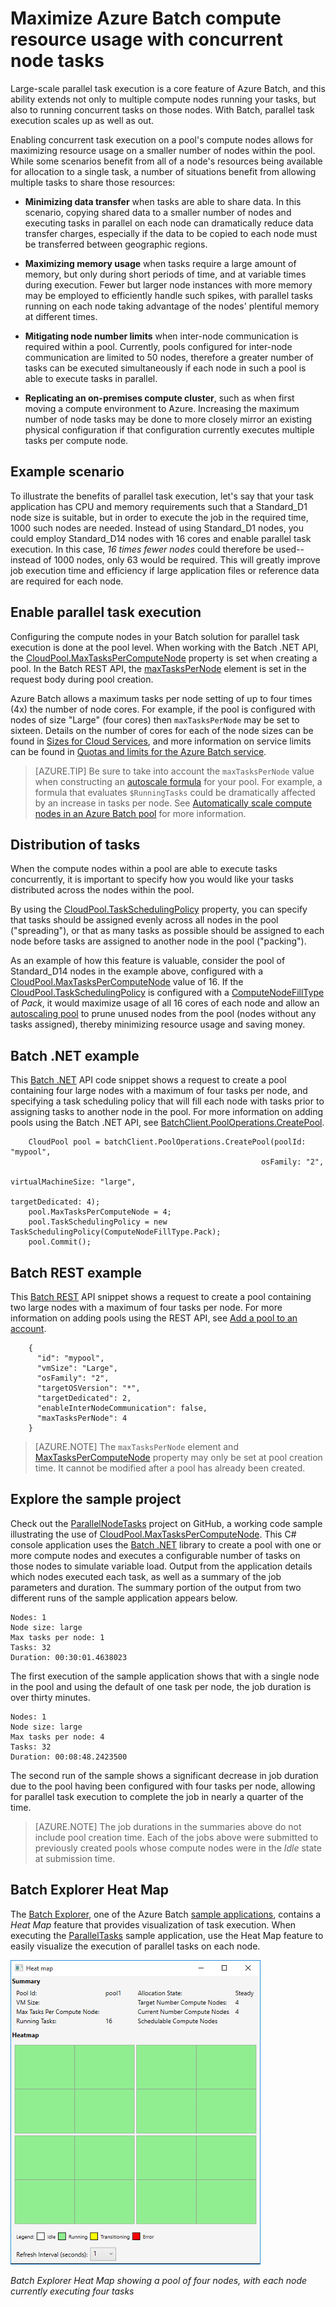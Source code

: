 <properties
   pageTitle="Maximize Batch node use with parallel tasks | Microsoft Azure"
   description="Increase efficiency and lower cost by using fewer compute nodes while running concurrent tasks on each node in an Azure Batch pool"
   services="batch"
   documentationCenter=".net"
   authors="mmacy"
   manager="timlt"
   editor=""/>

   <tags
   	ms.service="batch"
   	ms.devlang="multiple"
   	ms.topic="article"
   	ms.tgt_pltfrm="vm-windows"
   	ms.workload="big-compute"
   	ms.date="11/02/2015"
   	ms.author="v-marsma"/>

# Maximize Azure Batch compute resource usage with concurrent node tasks

Large-scale parallel task execution is a core feature of Azure Batch, and this ability extends not only to multiple compute nodes running your tasks, but also to running concurrent tasks on those nodes. With Batch, parallel task execution scales up as well as out.

Enabling concurrent task execution on a pool's compute nodes allows for maximizing resource usage on a smaller number of nodes within the pool. While some scenarios benefit from all of a node's resources being available for allocation to a single task, a number of situations benefit from allowing multiple tasks to share those resources:

 - **Minimizing data transfer** when tasks are able to share data. In this scenario, copying shared data to a smaller number of nodes and executing tasks in parallel on each node can dramatically reduce data transfer charges, especially if the data to be copied to each node must be transferred between geographic regions.

 - **Maximizing memory usage** when tasks require a large amount of memory, but only during short periods of time, and at variable times during execution. Fewer but larger node instances with more memory may be employed to efficiently handle such spikes, with parallel tasks running on each node taking advantage of the nodes' plentiful memory at different times.

 - **Mitigating node number limits** when inter-node communication is required within a pool. Currently, pools configured for inter-node communication are limited to 50 nodes, therefore a greater number of tasks can be executed simultaneously if each node in such a pool is able to execute tasks in parallel.

 - **Replicating an on-premises compute cluster**, such as when first moving a compute environment to Azure. Increasing the maximum number of node tasks may be done to more closely mirror an existing physical configuration if that configuration currently executes multiple tasks per compute node.

## Example scenario

To illustrate the benefits of parallel task execution, let's say that your task application has CPU and memory requirements such that a Standard\_D1 node size is suitable, but in order to execute the job in the required time, 1000 such nodes are needed. Instead of using Standard\_D1 nodes, you could employ Standard\_D14 nodes with 16 cores and enable parallel task execution. In this case, *16 times fewer nodes* could therefore be used--instead of 1000 nodes, only 63 would be required. This will greatly improve job execution time and efficiency if large application files or reference data are required for each node.

## Enable parallel task execution

Configuring the compute nodes in your Batch solution for parallel task execution is done at the pool level. When working with the Batch .NET API, the [CloudPool.MaxTasksPerComputeNode][maxtasks_net] property is set when creating a pool. In the Batch REST API, the [maxTasksPerNode][maxtasks_rest] element is set in the request body during pool creation.

Azure Batch allows a maximum tasks per node setting of up to four times (4x) the number of node cores. For example, if the pool is configured with nodes of size "Large" (four cores) then `maxTasksPerNode` may be set to sixteen. Details on the number of cores for each of the node sizes can be found in [Sizes for Cloud Services](../cloud-services/cloud-services-sizes-specs.md), and more information on service limits can be found in [Quotas and limits for the Azure Batch service](batch-quota-limit.md).

> [AZURE.TIP] Be sure to take into account the `maxTasksPerNode` value when constructing an [autoscale formula][enable_autoscaling] for your pool. For example, a formula that evaluates `$RunningTasks` could be dramatically affected by an increase in tasks per node. See [Automatically scale compute nodes in an Azure Batch pool](batch-automatic-scaling.md) for more information.

## Distribution of tasks

When the compute nodes within a pool are able to execute tasks concurrently, it is important to specify how you would like your tasks distributed across the nodes within the pool.

By using the [CloudPool.TaskSchedulingPolicy][task_schedule] property, you can specify that tasks should be assigned evenly across all nodes in the pool ("spreading"), or that as many tasks as possible should be assigned to each node before tasks are assigned to another node in the pool ("packing").

As an example of how this feature is valuable, consider the pool of Standard\_D14 nodes in the example above, configured with a [CloudPool.MaxTasksPerComputeNode][maxtasks_net] value of 16. If the [CloudPool.TaskSchedulingPolicy][task_schedule] is configured with a [ComputeNodeFillType][fill_type] of *Pack*, it would maximize usage of all 16 cores of each node and allow an [autoscaling pool](./batch-automatic-scaling.md) to prune unused nodes from the pool (nodes without any tasks assigned), thereby minimizing resource usage and saving money.

## Batch .NET example

This [Batch .NET][api_net] API code snippet shows a request to create a pool containing four large nodes with a maximum of four tasks per node, and specifying a task scheduling policy that will fill each node with tasks prior to assigning tasks to another node in the pool. For more information on adding pools using the Batch .NET API, see [BatchClient.PoolOperations.CreatePool][poolcreate_net].

        CloudPool pool = batchClient.PoolOperations.CreatePool(poolId: "mypool",
        													osFamily: "2",
        													virtualMachineSize: "large",
        													targetDedicated: 4);
        pool.MaxTasksPerComputeNode = 4;
        pool.TaskSchedulingPolicy = new TaskSchedulingPolicy(ComputeNodeFillType.Pack);
        pool.Commit();

## Batch REST example

This [Batch REST][api_rest] API snippet shows a request to create a pool containing two large nodes with a maximum of four tasks per node. For more information on adding pools using the REST API, see [Add a pool to an account][maxtasks_rest].

        {
          "id": "mypool",
          "vmSize": "Large",
          "osFamily": "2",
          "targetOSVersion": "*",
          "targetDedicated": 2,
          "enableInterNodeCommunication": false,
          "maxTasksPerNode": 4
        }

> [AZURE.NOTE] The `maxTasksPerNode` element and [MaxTasksPerComputeNode][maxtasks_net] property may only be set at pool creation time. It cannot be modified after a pool has already been created.

## Explore the sample project

Check out the [ParallelNodeTasks][parallel_tasks_sample] project on GitHub, a working code sample illustrating the use of [CloudPool.MaxTasksPerComputeNode][maxtasks_net]. This C# console application uses the [Batch .NET][api_net] library to create a pool with one or more compute nodes and executes a configurable number of tasks on those nodes to simulate variable load. Output from the application details which nodes executed each task, as well as a summary of the job parameters and duration. The summary portion of the output from two different runs of the sample application appears below.

```
Nodes: 1
Node size: large
Max tasks per node: 1
Tasks: 32
Duration: 00:30:01.4638023
```

The first execution of the sample application shows that with a single node in the pool and using the default of one task per node, the job duration is over thirty minutes.

```
Nodes: 1
Node size: large
Max tasks per node: 4
Tasks: 32
Duration: 00:08:48.2423500
```

The second run of the sample shows a significant decrease in job duration due to the pool having been configured with four tasks per node, allowing for parallel task execution to complete the job in nearly a quarter of the time.

> [AZURE.NOTE] The job durations in the summaries above do not include pool creation time. Each of the jobs above were submitted to previously created pools whose compute nodes were in the *Idle* state at submission time.

## Batch Explorer Heat Map

The [Batch Explorer][batch_explorer], one of the Azure Batch [sample applications][github_samples], contains a *Heat Map* feature that provides visualization of task execution. When executing the [ParallelTasks][parallel_tasks_sample] sample application, use the Heat Map feature to easily visualize the execution of parallel tasks on each node.

![Batch Explorer Heat Map][1]

*Batch Explorer Heat Map showing a pool of four nodes, with each node currently executing four tasks*

[api_net]: http://msdn.microsoft.com/library/azure/mt348682.aspx
[api_rest]: http://msdn.microsoft.com/library/azure/dn820158.aspx
[batch_explorer]: http://blogs.technet.com/b/windowshpc/archive/2015/01/20/azure-batch-explorer-sample-walkthrough.aspx
[cloudpool]: https://msdn.microsoft.com/library/azure/microsoft.azure.batch.cloudpool.aspx
[enable_autoscaling]: https://msdn.microsoft.com/library/azure/dn820173.aspx
[fill_type]: https://msdn.microsoft.com/library/microsoft.azure.batch.common.computenodefilltype.aspx
[github_samples]: https://github.com/Azure/azure-batch-samples
[maxtasks_net]: http://msdn.microsoft.com/library/azure/microsoft.azure.batch.cloudpool.maxtaskspercomputenode.aspx  
[maxtasks_rest]: https://msdn.microsoft.com/library/azure/dn820174.aspx
[parallel_tasks_sample]: https://github.com/Azure/azure-batch-samples/tree/master/CSharp/ArticleProjects/ParallelTasks
[poolcreate_net]: https://msdn.microsoft.com/library/azure/microsoft.azure.batch.pooloperations.createpool.aspx
[task_schedule]: https://msdn.microsoft.com/library/microsoft.azure.batch.cloudpool.taskschedulingpolicy.aspx

[1]: ./media/batch-parallel-node-tasks\heat_map.png
